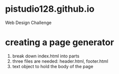 # pistudio128.github.io
Web Design Challenge

# creating a page generator
1. break down index.html into parts
2. three files are needed: header.html, footer.html
3. text object to hold the body of the page
